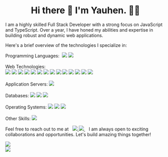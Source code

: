 <h1 align='center'>
  Hi there 👋 I'm Yauhen. 👨‍💻
</h1>

I am a highly skilled Full Stack Developer with a strong focus on JavaScript and TypeScript. Over a year, I have honed my abilities and expertise in building robust and dynamic web applications.

Here's a brief overview of the technologies I specialize in:

Programming Languages:&nbsp;
<img src="https://img.shields.io/badge/JavaScript-323330?style=for-the-badge&logo=javascript&logoColor=F7DF1E"/>
<img src="https://img.shields.io/badge/TypeScript-007ACC?style=for-the-badge&logo=typescript&logoColor=white"/> <br/><br/>
Web Technologies:<br/>
<img src="https://img.shields.io/badge/Node%20js-339933?style=for-the-badge&logo=nodedotjs&logoColor=white"/>
<img src="https://img.shields.io/badge/Express%20js-000000?style=for-the-badge&logo=express&logoColor=white"/>
<img src="https://img.shields.io/badge/React-20232A?style=for-the-badge&logo=react&logoColor=61DAFB"/>
<img src="https://img.shields.io/badge/Bootstrap-563D7C?style=for-the-badge&logo=bootstrap&logoColor=white"/>
<img src="https://img.shields.io/badge/Material%20UI-007FFF?style=for-the-badge&logo=mui&logoColor=white"/>
<img src="https://img.shields.io/badge/Mocha-8D6748?style=for-the-badge&logo=Mocha&logoColor=white"/>
<img src="https://img.shields.io/badge/Jest-C21325?style=for-the-badge&logo=jest&logoColor=white"/>
<img src="https://img.shields.io/badge/Swagger-85EA2D?style=for-the-badge&logo=Swagger&logoColor=white"/>
<img src="https://img.shields.io/badge/HTML5-E34F26?style=for-the-badge&logo=html5&logoColor=white"/>
<img src="https://img.shields.io/badge/CSS3-1572B6?style=for-the-badge&logo=css3&logoColor=white"/>
<img src="https://img.shields.io/badge/Sass-CC6699?style=for-the-badge&logo=sass&logoColor=white"/>
<img src="https://img.shields.io/badge/Webpack-8DD6F9?style=for-the-badge&logo=Webpack&logoColor=white"/>
<img src="https://img.shields.io/badge/Babel-F9DC3E?style=for-the-badge&logo=babel&logoColor=white"/>
<img src="https://img.shields.io/badge/GNU%20Bash-4EAA25?style=for-the-badge&logo=GNU%20Bash&logoColor=white"/> <br/><br/>
Application Servers:
<img src="https://img.shields.io/badge/Node%20js-339933?style=for-the-badge&logo=nodedotjs&logoColor=white"/> <br/><br/>
Databases:
<img src="https://img.shields.io/badge/PostgreSQL-316192?style=for-the-badge&logo=postgresql&logoColor=white"/>
<img src="https://img.shields.io/badge/MySQL-005C84?style=for-the-badge&logo=mysql&logoColor=white"/>
<img src="https://img.shields.io/badge/MongoDB-4EA94B?style=for-the-badge&logo=mongodb&logoColor=white"/> <br/><br/>
Operating Systems:
<img src="https://img.shields.io/badge/Windows-0078D6?style=for-the-badge&logo=windows&logoColor=white"/>
<img src="https://img.shields.io/badge/mac%20os-000000?style=for-the-badge&logo=apple&logoColor=white"/>
<img src="https://img.shields.io/badge/Linux-FCC624?style=for-the-badge&logo=linux&logoColor=black"/> <br/><br/>
Other Skills:
<img src="https://img.shields.io/badge/GIT-E44C30?style=for-the-badge&logo=git&logoColor=white"/> <br/>
<!-- Web Technologies:  Node.js, Express, React, Bootstrap, Material UI,  Mongoose, JWT, Jest, Mocha, swagger, HTML/HTML5, CSS/CSS3, LESS, SASS,  webpack, Babel, Bash <br/>
Application Servers:  Node.js <br/>
Databases:  PostgreSQL, MySQL, MongoDB <br/>
Operating Systems:  Windows family, MacOS, Linux  <br/>
Other Skills:  Git <br/>
Foreign Languages:  English Intermediate <br/> -->

Feel free to reach out to me at &nbsp;
<a href="rivertoxi911@gmail.com">
    <img src="https://img.shields.io/badge/Gmail-D14836?style=for-the-badge&logo=gmail&logoColor=white" />
</a> 
<a href="https://www.linkedin.com/in/yauhen-zhytniak/">
    <img src="https://img.shields.io/badge/linkedin-%230077B5.svg?&style=for-the-badge&logo=linkedin&logoColor=white" />
</a>&nbsp;&nbsp;
I am always open to exciting collaborations and opportunities. Let's build amazing things together! <br/>

<p>
  <a href="#"><img src="https://github-readme-stats.vercel.app/api?username=Wihctoh&show_icons=true&theme=github_dark_dimmed"></a> <br/>
  <a href="#"><img src="https://github-readme-stats.vercel.app/api/top-langs/?username=Wihctoh&layout=compact&theme=github_dark_dimmed"></a>
</p>
